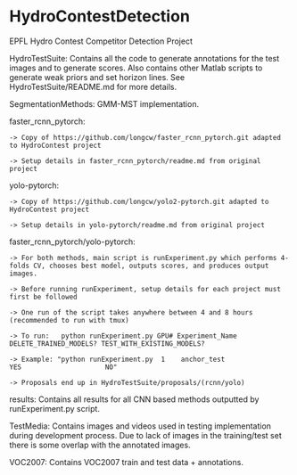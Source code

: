 # HydroContestDetection
EPFL Hydro Contest Competitor Detection Project

HydroTestSuite:
    Contains all the code to generate annotations for the test images and to generate scores.
    Also contains other Matlab scripts to generate weak priors and set horizon lines.
    See HydroTestSuite/README.md for more details.

SegmentationMethods:
    GMM-MST implementation.

faster_rcnn_pytorch:

    -> Copy of https://github.com/longcw/faster_rcnn_pytorch.git adapted to HydroContest project 
    
    -> Setup details in faster_rcnn_pytorch/readme.md from original project



yolo-pytorch:

    -> Copy of https://github.com/longcw/yolo2-pytorch.git adapted to HydroContest project 
    
    -> Setup details in yolo-pytorch/readme.md from original project



faster_rcnn_pytorch/yolo-pytorch:

    -> For both methods, main script is runExperiment.py which performs 4-folds CV, chooses best model, outputs scores, and produces output images.
    
    -> Before running runExperiment, setup details for each project must first be followed
    
    -> One run of the script takes anywhere between 4 and 8 hours (recommended to run with tmux)
    
    -> To run:   python runExperiment.py GPU# Experiment_Name DELETE_TRAINED_MODELS? TEST_WITH_EXISTING_MODELS?
    
    -> Example: "python runExperiment.py  1    anchor_test              YES                     NO"
    
    -> Proposals end up in HydroTestSuite/proposals/(rcnn/yolo)

results:
    Contains all results for all CNN based methods outputted by runExperiment.py script.
    
    
TestMedia:
    Contains images and videos used in testing implementation during development process.
    Due to lack of images in the training/test set there is some overlap with the annotated images.

VOC2007:
    Contains VOC2007 train and test data + annotations.
